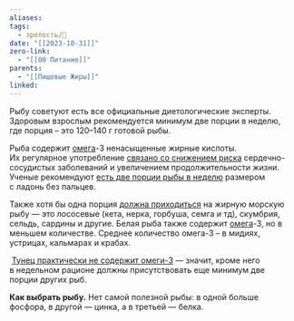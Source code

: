 ```yaml
---
aliases: 
tags:
  - зрелость/🌱
date: "[[2023-10-31]]"
zero-link:
  - "[[00 Питание]]"
parents:
  - "[[Пищевые Жиры]]"
linked:
---
```

Рыбу советуют есть все официальные диетологические эксперты. Здоровым взрослым рекомендуется минимум две порции в неделю, где порция – это 120–140 г готовой рыбы.

Рыба содержит [омега](Омега%203.md)-3 ненасыщенные жирные кислоты. Их регулярное употребление [связано со снижением риска](https://www.cambridge.org/core/journals/public-health-nutrition/article/fish-consumption-and-chd-mortality-an-updated-metaanalysis-of-seventeen-cohort-studies/542F9A99EC48AFE8B6A1A73C854B1881) сердечно-сосудистых заболеваний и увеличением продолжительности жизни. Ученые рекомендуют [есть две порции рыбы в неделю](https://www.nhs.uk/live-well/eat-well/food-types/fish-and-shellfish-nutrition/) размером с ладонь без пальцев.

Также хотя бы одна порция [должна приходиться](https://sa1s3.patientpop.com/assets/docs/177977.pdf) на жирную морскую рыбу — это лососевые (кета, нерка, горбуша, семга и тд), скумбрия, сельдь, сардины и другие. Белая рыба также содержит [омега](Омега%203.md)-3, но в меньшем количестве. Среднее количество омега-3 – в мидиях, устрицах, кальмарах и крабах.

 [Тунец практически не содержит омеги-3](https://www.nhs.uk/live-well/eat-well/food-types/fish-and-shellfish-nutrition/) — значит, кроме него в недельном рационе должны присутствовать еще минимум две порции других рыб.

**Как выбрать рыбу.** Нет самой полезной рыбы: в одной больше фосфора, в другой — цинка, а в третьей — белка.